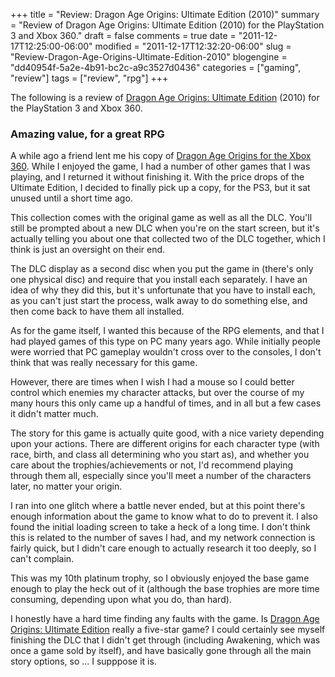 +++
title = "Review: Dragon Age Origins: Ultimate Edition (2010)"
summary = "Review of Dragon Age Origins: Ultimate Edition (2010) for the PlayStation 3 and Xbox 360."
draft = false
comments = true
date = "2011-12-17T12:25:00-06:00"
modified = "2011-12-17T12:32:20-06:00"
slug = "Review-Dragon-Age-Origins-Ultimate-Edition-2010"
blogengine = "dd40954f-5a2e-4b91-bc2c-a9c3527d0436"
categories = ["gaming", "review"]
tags = ["review", "rpg"]
+++

<div class="note">
<p>The following is a review of <a rel="external" href="http://www.amazon.com/gp/product/B0045ZIEPY?tag=strivinglifen-20">Dragon Age Origins: Ultimate Edition</a> (2010) for the PlayStation 3 and Xbox 360.</p>
</div>
<h3>Amazing value, for a great RPG</h3>
<p>A while ago a friend lent me his copy of <a rel="external" href="http://www.amazon.com/gp/product/B0045ZIENQ?tag=strivinglifen-20">Dragon Age Origins for the Xbox 360</a>. While I enjoyed the game, I had a number of other games that I was playing, and I returned it without finishing it. With the price drops of the Ultimate Edition, I decided to finally pick up a copy, for the PS3, but it sat unused until a short time ago.</p>
<p>This collection comes with the original game as well as all the DLC. You'll still be prompted about a new DLC when you're on the start screen, but it's actually telling you about one that collected two of the DLC together, which I think is just an oversight on their end.</p>
<p>The DLC display as a second disc when you put the game in (there's only one physical disc) and require that you install each separately. I have an idea of why they did this, but it's unfortunate that you have to install each, as you can't just start the process, walk away to do something else, and then come back to have them all installed.</p>
<p>As for the game itself, I wanted this because of the RPG elements, and that I had played games of this type on PC many years ago. While initially people were worried that PC gameplay wouldn't cross over to the consoles, I don't think that was really necessary for this game.</p>
<p>However, there are times when I wish I had a mouse so I could better control which enemies my character attacks, but over the course of my many hours this only came up a handful of times, and in all but a few cases it didn't matter much.</p>
<p>The story for this game is actually quite good, with a nice variety depending upon your actions. There are different origins for each character type (with race, birth, and class all determining who you start as), and whether you care about the trophies/achievements or not, I'd recommend playing through them all, especially since you'll meet a number of the characters later, no matter your origin.</p>
<p>I ran into one glitch where a battle never ended, but at this point there's enough information about the game to know what to do to prevent it. I also found the initial loading screen to take a heck of a long time. I don't think this is related to the number of saves I had, and my network connection is fairly quick, but I didn't care enough to actually research it too deeply, so I can't complain.</p>
<p>This was my 10th platinum trophy, so I obviously enjoyed the base game enough to play the heck out of it (although the base trophies are more time consuming, depending upon what you do, than hard).</p>
<p>I honestly have a hard time finding any faults with the game. Is <a rel="external" href="http://www.amazon.com/gp/product/B0045ZIEPY?tag=strivinglifen-20">Dragon Age Origins: Ultimate Edition</a> really a five-star game? I could certainly see myself finishing the DLC that I didn't get through (including Awakening, which was once a game sold by itself), and have basically gone through all the main story options, so ... I supppose it is.</p>
